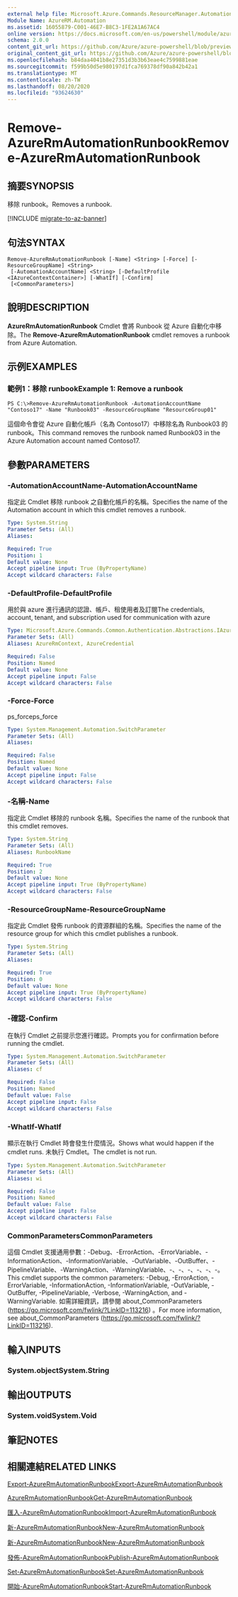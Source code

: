 ```yaml
---
external help file: Microsoft.Azure.Commands.ResourceManager.Automation.dll-Help.xml
Module Name: AzureRM.Automation
ms.assetid: 16055879-C001-46E7-B8C3-1FE2A1A67AC4
online version: https://docs.microsoft.com/en-us/powershell/module/azurerm.automation/remove-azurermautomationrunbook
schema: 2.0.0
content_git_url: https://github.com/Azure/azure-powershell/blob/preview/src/ResourceManager/Automation/Commands.Automation/help/Remove-AzureRMAutomationRunbook.md
original_content_git_url: https://github.com/Azure/azure-powershell/blob/preview/src/ResourceManager/Automation/Commands.Automation/help/Remove-AzureRMAutomationRunbook.md
ms.openlocfilehash: b84daa4041b8e27351d3b3b63eae4c7599881eae
ms.sourcegitcommit: f599b50d5e980197d1fca769378df90a842b42a1
ms.translationtype: MT
ms.contentlocale: zh-TW
ms.lasthandoff: 08/20/2020
ms.locfileid: "93624630"
---
```

# <span data-ttu-id="18bb9-101">Remove-AzureRmAutomationRunbook</span><span class="sxs-lookup"><span data-stu-id="18bb9-101">Remove-AzureRmAutomationRunbook</span></span>

## <span data-ttu-id="18bb9-102">摘要</span><span class="sxs-lookup"><span data-stu-id="18bb9-102">SYNOPSIS</span></span>
<span data-ttu-id="18bb9-103">移除 runbook。</span><span class="sxs-lookup"><span data-stu-id="18bb9-103">Removes a runbook.</span></span>

[!INCLUDE [migrate-to-az-banner](../../includes/migrate-to-az-banner.md)]

## <span data-ttu-id="18bb9-104">句法</span><span class="sxs-lookup"><span data-stu-id="18bb9-104">SYNTAX</span></span>

```
Remove-AzureRmAutomationRunbook [-Name] <String> [-Force] [-ResourceGroupName] <String>
 [-AutomationAccountName] <String> [-DefaultProfile <IAzureContextContainer>] [-WhatIf] [-Confirm]
 [<CommonParameters>]
```

## <span data-ttu-id="18bb9-105">說明</span><span class="sxs-lookup"><span data-stu-id="18bb9-105">DESCRIPTION</span></span>
<span data-ttu-id="18bb9-106">**AzureRmAutomationRunbook** Cmdlet 會將 Runbook 從 Azure 自動化中移除。</span><span class="sxs-lookup"><span data-stu-id="18bb9-106">The **Remove-AzureRmAutomationRunbook** cmdlet removes a runbook from Azure Automation.</span></span>

## <span data-ttu-id="18bb9-107">示例</span><span class="sxs-lookup"><span data-stu-id="18bb9-107">EXAMPLES</span></span>

### <span data-ttu-id="18bb9-108">範例1：移除 runbook</span><span class="sxs-lookup"><span data-stu-id="18bb9-108">Example 1: Remove a runbook</span></span>
```
PS C:\>Remove-AzureRmAutomationRunbook -AutomationAccountName "Contoso17" -Name "Runbook03" -ResourceGroupName "ResourceGroup01"
```

<span data-ttu-id="18bb9-109">這個命令會從 Azure 自動化帳戶（名為 Contoso17）中移除名為 Runbook03 的 runbook。</span><span class="sxs-lookup"><span data-stu-id="18bb9-109">This command removes the runbook named Runbook03 in the Azure Automation account named Contoso17.</span></span>

## <span data-ttu-id="18bb9-110">參數</span><span class="sxs-lookup"><span data-stu-id="18bb9-110">PARAMETERS</span></span>

### <span data-ttu-id="18bb9-111">-AutomationAccountName</span><span class="sxs-lookup"><span data-stu-id="18bb9-111">-AutomationAccountName</span></span>
<span data-ttu-id="18bb9-112">指定此 Cmdlet 移除 runbook 之自動化帳戶的名稱。</span><span class="sxs-lookup"><span data-stu-id="18bb9-112">Specifies the name of the Automation account in which this cmdlet removes a runbook.</span></span>

```yaml
Type: System.String
Parameter Sets: (All)
Aliases:

Required: True
Position: 1
Default value: None
Accept pipeline input: True (ByPropertyName)
Accept wildcard characters: False
```

### <span data-ttu-id="18bb9-113">-DefaultProfile</span><span class="sxs-lookup"><span data-stu-id="18bb9-113">-DefaultProfile</span></span>
<span data-ttu-id="18bb9-114">用於與 azure 進行通訊的認證、帳戶、租使用者及訂閱</span><span class="sxs-lookup"><span data-stu-id="18bb9-114">The credentials, account, tenant, and subscription used for communication with azure</span></span>

```yaml
Type: Microsoft.Azure.Commands.Common.Authentication.Abstractions.IAzureContextContainer
Parameter Sets: (All)
Aliases: AzureRmContext, AzureCredential

Required: False
Position: Named
Default value: None
Accept pipeline input: False
Accept wildcard characters: False
```

### <span data-ttu-id="18bb9-115">-Force</span><span class="sxs-lookup"><span data-stu-id="18bb9-115">-Force</span></span>
<span data-ttu-id="18bb9-116">ps_force</span><span class="sxs-lookup"><span data-stu-id="18bb9-116">ps_force</span></span>

```yaml
Type: System.Management.Automation.SwitchParameter
Parameter Sets: (All)
Aliases:

Required: False
Position: Named
Default value: None
Accept pipeline input: False
Accept wildcard characters: False
```

### <span data-ttu-id="18bb9-117">-名稱</span><span class="sxs-lookup"><span data-stu-id="18bb9-117">-Name</span></span>
<span data-ttu-id="18bb9-118">指定此 Cmdlet 移除的 runbook 名稱。</span><span class="sxs-lookup"><span data-stu-id="18bb9-118">Specifies the name of the runbook that this cmdlet removes.</span></span>

```yaml
Type: System.String
Parameter Sets: (All)
Aliases: RunbookName

Required: True
Position: 2
Default value: None
Accept pipeline input: True (ByPropertyName)
Accept wildcard characters: False
```

### <span data-ttu-id="18bb9-119">-ResourceGroupName</span><span class="sxs-lookup"><span data-stu-id="18bb9-119">-ResourceGroupName</span></span>
<span data-ttu-id="18bb9-120">指定此 Cmdlet 發佈 runbook 的資源群組的名稱。</span><span class="sxs-lookup"><span data-stu-id="18bb9-120">Specifies the name of the resource group for which this cmdlet publishes a runbook.</span></span>

```yaml
Type: System.String
Parameter Sets: (All)
Aliases:

Required: True
Position: 0
Default value: None
Accept pipeline input: True (ByPropertyName)
Accept wildcard characters: False
```

### <span data-ttu-id="18bb9-121">-確認</span><span class="sxs-lookup"><span data-stu-id="18bb9-121">-Confirm</span></span>
<span data-ttu-id="18bb9-122">在執行 Cmdlet 之前提示您進行確認。</span><span class="sxs-lookup"><span data-stu-id="18bb9-122">Prompts you for confirmation before running the cmdlet.</span></span>

```yaml
Type: System.Management.Automation.SwitchParameter
Parameter Sets: (All)
Aliases: cf

Required: False
Position: Named
Default value: False
Accept pipeline input: False
Accept wildcard characters: False
```

### <span data-ttu-id="18bb9-123">-WhatIf</span><span class="sxs-lookup"><span data-stu-id="18bb9-123">-WhatIf</span></span>
<span data-ttu-id="18bb9-124">顯示在執行 Cmdlet 時會發生什麼情況。</span><span class="sxs-lookup"><span data-stu-id="18bb9-124">Shows what would happen if the cmdlet runs.</span></span>
<span data-ttu-id="18bb9-125">未執行 Cmdlet。</span><span class="sxs-lookup"><span data-stu-id="18bb9-125">The cmdlet is not run.</span></span>

```yaml
Type: System.Management.Automation.SwitchParameter
Parameter Sets: (All)
Aliases: wi

Required: False
Position: Named
Default value: False
Accept pipeline input: False
Accept wildcard characters: False
```

### <span data-ttu-id="18bb9-126">CommonParameters</span><span class="sxs-lookup"><span data-stu-id="18bb9-126">CommonParameters</span></span>
<span data-ttu-id="18bb9-127">這個 Cmdlet 支援通用參數：-Debug、-ErrorAction、-ErrorVariable、-InformationAction、-InformationVariable、-OutVariable、-OutBuffer、-PipelineVariable、-WarningAction、-WarningVariable、-、-、-、-、-、-。</span><span class="sxs-lookup"><span data-stu-id="18bb9-127">This cmdlet supports the common parameters: -Debug, -ErrorAction, -ErrorVariable, -InformationAction, -InformationVariable, -OutVariable, -OutBuffer, -PipelineVariable, -Verbose, -WarningAction, and -WarningVariable.</span></span> <span data-ttu-id="18bb9-128">如需詳細資訊，請參閱 about_CommonParameters (https://go.microsoft.com/fwlink/?LinkID=113216) 。</span><span class="sxs-lookup"><span data-stu-id="18bb9-128">For more information, see about_CommonParameters (https://go.microsoft.com/fwlink/?LinkID=113216).</span></span>

## <span data-ttu-id="18bb9-129">輸入</span><span class="sxs-lookup"><span data-stu-id="18bb9-129">INPUTS</span></span>

### <span data-ttu-id="18bb9-130">System.object</span><span class="sxs-lookup"><span data-stu-id="18bb9-130">System.String</span></span>

## <span data-ttu-id="18bb9-131">輸出</span><span class="sxs-lookup"><span data-stu-id="18bb9-131">OUTPUTS</span></span>

### <span data-ttu-id="18bb9-132">System.void</span><span class="sxs-lookup"><span data-stu-id="18bb9-132">System.Void</span></span>

## <span data-ttu-id="18bb9-133">筆記</span><span class="sxs-lookup"><span data-stu-id="18bb9-133">NOTES</span></span>

## <span data-ttu-id="18bb9-134">相關連結</span><span class="sxs-lookup"><span data-stu-id="18bb9-134">RELATED LINKS</span></span>

[<span data-ttu-id="18bb9-135">Export-AzureRmAutomationRunbook</span><span class="sxs-lookup"><span data-stu-id="18bb9-135">Export-AzureRmAutomationRunbook</span></span>](./Export-AzureRMAutomationRunbook.md)

[<span data-ttu-id="18bb9-136">AzureRmAutomationRunbook</span><span class="sxs-lookup"><span data-stu-id="18bb9-136">Get-AzureRmAutomationRunbook</span></span>](./Get-AzureRMAutomationRunbook.md)

[<span data-ttu-id="18bb9-137">匯入-AzureRmAutomationRunbook</span><span class="sxs-lookup"><span data-stu-id="18bb9-137">Import-AzureRmAutomationRunbook</span></span>](./Import-AzureRMAutomationRunbook.md)

[<span data-ttu-id="18bb9-138">新-AzureRmAutomationRunbook</span><span class="sxs-lookup"><span data-stu-id="18bb9-138">New-AzureRmAutomationRunbook</span></span>](./New-AzureRMAutomationRunbook.md)

[<span data-ttu-id="18bb9-139">新-AzureRmAutomationRunbook</span><span class="sxs-lookup"><span data-stu-id="18bb9-139">New-AzureRmAutomationRunbook</span></span>](./New-AzureRMAutomationRunbook.md)

[<span data-ttu-id="18bb9-140">發佈-AzureRmAutomationRunbook</span><span class="sxs-lookup"><span data-stu-id="18bb9-140">Publish-AzureRmAutomationRunbook</span></span>](./Publish-AzureRMAutomationRunbook.md)

[<span data-ttu-id="18bb9-141">Set-AzureRmAutomationRunbook</span><span class="sxs-lookup"><span data-stu-id="18bb9-141">Set-AzureRmAutomationRunbook</span></span>](./Set-AzureRMAutomationRunbook.md)

[<span data-ttu-id="18bb9-142">開始-AzureRmAutomationRunbook</span><span class="sxs-lookup"><span data-stu-id="18bb9-142">Start-AzureRmAutomationRunbook</span></span>](./Start-AzureRMAutomationRunbook.md)


